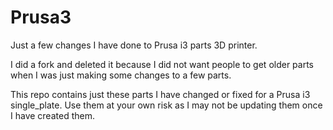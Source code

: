 Prusa3
======

Just a few changes I have done to Prusa i3 parts 3D printer.

I did a fork and deleted it because I did not want people to get older parts when I was just making some changes to a few parts. 

This repo contains just these parts I have changed or fixed for a Prusa i3 single_plate. Use them at your own risk as I may not be updating them once I have created them.
